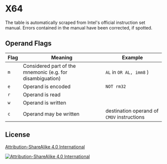 # X64

The table is automatically scraped from Intel's official instruction set manual.
Errors contained in the manual have been corrected, if spotted.

## Operand Flags

Flag  | Meaning | Example
---- | ------------- | -----------------
`m`  | Considered part of the mnemonic (e.g. for disambiguation) | `AL` in `OR AL, imm8` )
`e`  | Operand is encoded | `NOT rm32` 
`r`  | Operand is read |
`w`  | Operand is written |
`c`  | Operand may be written | destination operand of `CMOV` instructions

## License
[Attribution-ShareAlike 4.0 International](http://creativecommons.org/licenses/by-sa/4.0/)

[![Attribution-ShareAlike 4.0 International](https://i.creativecommons.org/l/by-sa/4.0/88x31.png)](http://creativecommons.org/licenses/by-sa/4.0/)
